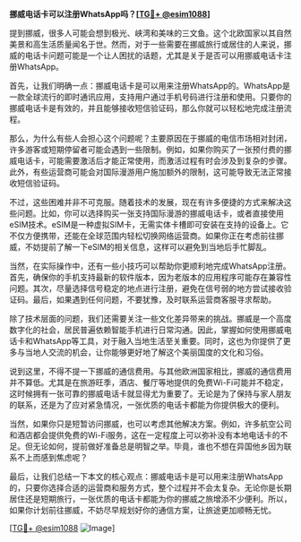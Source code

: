**挪威电话卡可以注册WhatsApp吗？[[TG💪+ @esim1088](https://t.me/s/esim1088)]**

提到挪威，很多人可能会想到极光、峡湾和美味的三文鱼。这个北欧国家以其自然美景和高生活质量闻名于世。然而，对于一些需要在挪威旅行或居住的人来说，挪威的电话卡问题可能是一个让人困扰的话题，尤其是关于是否可以用挪威电话卡注册WhatsApp。

首先，让我们明确一点：挪威电话卡是可以用来注册WhatsApp的。WhatsApp是一款全球流行的即时通讯应用，支持用户通过手机号码进行注册和使用。只要你的挪威电话卡是有效的，并且能够接收短信验证码，那么你就可以轻松地完成注册流程。

那么，为什么有些人会担心这个问题呢？主要原因在于挪威的电信市场相对封闭，许多游客或短期停留者可能会遇到一些限制。例如，如果你购买了一张预付费的挪威电话卡，可能需要激活后才能正常使用，而激活过程有时会涉及到复杂的步骤。此外，有些运营商可能会对国际漫游用户施加额外的限制，这可能导致无法正常接收短信验证码。

不过，这些困难并非不可克服。随着技术的发展，现在有许多便捷的方式来解决这些问题。比如，你可以选择购买一张支持国际漫游的挪威电话卡，或者直接使用eSIM技术。eSIM是一种虚拟SIM卡，无需实体卡槽即可安装在支持的设备上。它不仅方便携带，还能在全球范围内轻松切换网络运营商。如果你正在考虑前往挪威，不妨提前了解一下eSIM的相关信息，这样可以避免到当地后手忙脚乱。

当然，在实际操作中，还有一些小技巧可以帮助你更顺利地完成WhatsApp注册。首先，确保你的手机支持最新的软件版本，因为老版本的应用程序可能存在兼容性问题。其次，尽量选择信号稳定的地点进行注册，避免在信号弱的地方尝试接收验证码。最后，如果遇到任何问题，不要犹豫，及时联系运营商客服寻求帮助。

除了技术层面的问题，我们还需要关注一些文化差异带来的挑战。挪威是一个高度数字化的社会，居民普遍依赖智能手机进行日常沟通。因此，掌握如何使用挪威电话卡和WhatsApp等工具，对于融入当地生活至关重要。同时，这也为你提供了更多与当地人交流的机会，让你能够更好地了解这个美丽国度的文化和习俗。

说到这里，不得不提一下挪威的通信费用。与其他欧洲国家相比，挪威的通信费用并不算低。尤其是在旅游旺季，酒店、餐厅等地提供的免费Wi-Fi可能并不稳定，这时候拥有一张可靠的挪威电话卡就显得尤为重要了。无论是为了保持与家人朋友的联系，还是为了应对紧急情况，一张优质的电话卡都能为你提供极大的便利。

当然，如果你只是短暂访问挪威，也可以考虑其他解决方案。例如，许多航空公司和酒店都会提供免费的Wi-Fi服务，这在一定程度上可以弥补没有本地电话卡的不足。但无论如何，提前做好准备总是明智之举。毕竟，谁也不想在异国他乡因为联系不上而感到焦虑呢？

最后，让我们总结一下本文的核心观点：挪威电话卡是可以用来注册WhatsApp的，只要你选择合适的运营商和服务方式，整个过程并不会太复杂。无论你是长期居住还是短期旅行，一张优质的电话卡都能为你的挪威之旅增添不少便利。所以，如果你计划前往挪威，不妨尽早规划好你的通信方案，让旅途更加顺畅无忧。

[[TG💪+ @esim1088](https://t.me/s/esim1088) ![Image](https://i.postimg.cc/4NQfJmqS/Snipaste-2025-05-13-00-14-12.png)]